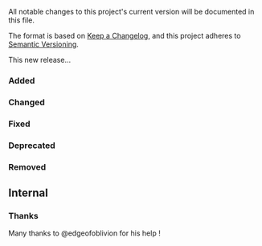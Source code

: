 All notable changes to this project's current version will be documented in this file.

The format is based on [Keep a Changelog](https://keepachangelog.com/en/1.0.0/), and this project adheres
to [Semantic Versioning](https://semver.org/spec/v2.0.0.html).

This new release…

### Added

### Changed

### Fixed

### Deprecated

### Removed

## Internal

### Thanks

Many thanks to @edgeofoblivion for his help !
